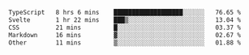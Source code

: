 <!--START_SECTION:waka-->

```txt
TypeScript   8 hrs 6 mins    ███████████████████░░░░░░   76.65 %
Svelte       1 hr 22 mins    ███▒░░░░░░░░░░░░░░░░░░░░░   13.04 %
CSS          21 mins         █░░░░░░░░░░░░░░░░░░░░░░░░   03.37 %
Markdown     16 mins         ▓░░░░░░░░░░░░░░░░░░░░░░░░   02.67 %
Other        11 mins         ▒░░░░░░░░░░░░░░░░░░░░░░░░   01.88 %
```

<!--END_SECTION:waka-->

